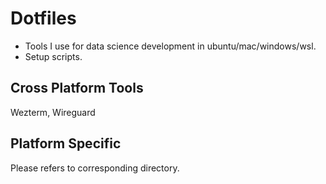 Dotfiles
========

- Tools I use for data science development in ubuntu/mac/windows/wsl.
- Setup scripts.

Cross Platform Tools
--------------------

Wezterm, Wireguard

Platform Specific
-----------------

Please refers to corresponding directory.
